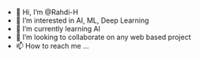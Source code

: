- 👋 Hi, I’m @Rahdi-H
- 👀 I’m interested in AI, ML, Deep Learning
- 🌱 I’m currently learning AI
- 💞️ I’m looking to collaborate on any web based project
- 📫 How to reach me ...

<!---
Rahdi-H/Rahdi-H is a ✨ special ✨ repository because its `README.md` (this file) appears on your GitHub profile.
You can click the Preview link to take a look at your changes.
--->
